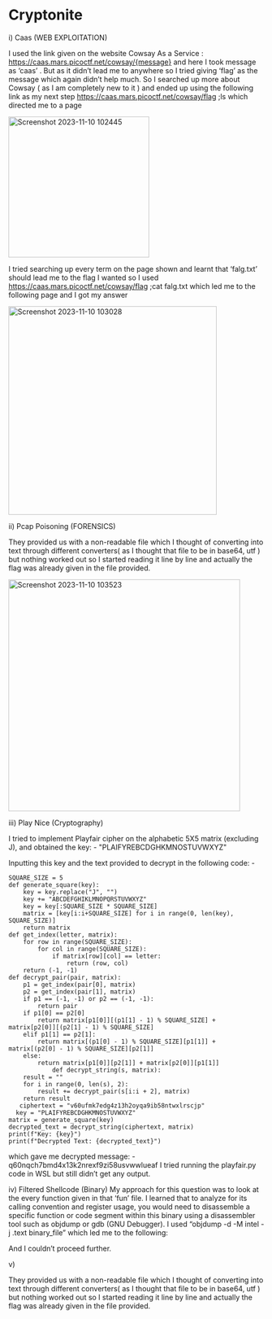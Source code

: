 # Cryptonite

i)	Caas (WEB EXPLOITATION)

I used the link given on the website Cowsay As a Service :
https://caas.mars.picoctf.net/cowsay/{message}
and here I took message as ‘caas’ .  But as it didn’t lead me to anywhere so I tried giving ‘flag’ as the message which again didn’t help much. So I searched up more about Cowsay  ( as I am completely new to it ) and ended up using the following link as my next step 
https://caas.mars.picoctf.net/cowsay/flag ;ls
  which directed me to a page 
 
<img width="277" alt="Screenshot 2023-11-10 102445" src="https://github.com/ASHYZ/Cryptonite/assets/123001554/98546312-9776-418d-9bb5-69eb5ff88400">

I tried searching up every term on the page shown and learnt that ‘falg.txt’ should lead me to the flag I wanted so I used 
https://caas.mars.picoctf.net/cowsay/flag ;cat falg.txt
  which led me to the following page and I got my answer

  <img width="410" alt="Screenshot 2023-11-10 103028" src="https://github.com/ASHYZ/Cryptonite/assets/123001554/f2e104fe-2829-46d6-8bf4-bd380b709b44">

 ii)	Pcap Poisoning (FORENSICS)
 
 They provided us with a non-readable file which I thought of converting into text through different converters( as I thought that file to be in base64, utf ) but nothing worked out so I started reading it line by line and actually the flag was already given in the file provided.

 <img width="456" alt="Screenshot 2023-11-10 103523" src="https://github.com/ASHYZ/Cryptonite/assets/123001554/147d913a-0711-4d0f-ae5e-a17fc7d41d43">
 

 iii)	Play Nice (Cryptography)
      
  I tried to implement Playfair cipher on the alphabetic 5X5 matrix (excluding J), and obtained the key: - "PLAIFYREBCDGHKMNOSTUVWXYZ"  
  
Inputting this key and the text provided to decrypt in the following code: -
~~~
SQUARE_SIZE = 5
def generate_square(key):
    key = key.replace("J", "")  
    key += "ABCDEFGHIKLMNOPQRSTUVWXYZ" 
    key = key[:SQUARE_SIZE * SQUARE_SIZE]  
    matrix = [key[i:i+SQUARE_SIZE] for i in range(0, len(key), SQUARE_SIZE)]
    return matrix
def get_index(letter, matrix):
    for row in range(SQUARE_SIZE):
        for col in range(SQUARE_SIZE):
            if matrix[row][col] == letter:
                return (row, col)
    return (-1, -1) 
def decrypt_pair(pair, matrix):
    p1 = get_index(pair[0], matrix)
    p2 = get_index(pair[1], matrix)
    if p1 == (-1, -1) or p2 == (-1, -1):
        return pair 
    if p1[0] == p2[0]  
        return matrix[p1[0]][(p1[1] - 1) % SQUARE_SIZE] + matrix[p2[0]][(p2[1] - 1) % SQUARE_SIZE]
    elif p1[1] == p2[1]:
        return matrix[(p1[0] - 1) % SQUARE_SIZE][p1[1]] + matrix[(p2[0] - 1) % SQUARE_SIZE][p2[1]]
    else:
        return matrix[p1[0]][p2[1]] + matrix[p2[0]][p1[1]]
            def decrypt_string(s, matrix):
    result = ""
    for i in range(0, len(s), 2):
        result += decrypt_pair(s[i:i + 2], matrix)
    return result
   ciphertext = "v60ufmk7edg4z13h2oyqa9ib58ntwxlrscjp"
  key = "PLAIFYREBCDGHKMNOSTUVWXYZ"
matrix = generate_square(key)
decrypted_text = decrypt_string(ciphertext, matrix)
print(f"Key: {key}")
print(f"Decrypted Text: {decrypted_text}")
~~~ 

which gave me decrypted message: - q60nqch7bmd4x13k2nrexf9zi58usvwwlueaf
I tried running the playfair.py code in WSL but still didn’t get any output.

iv)	Filtered Shellcode (Binary)
My approach for this question was to look at the every function given in that ‘fun’ file. I learned that to analyze for its calling convention and register usage, you would need to disassemble a specific function or code segment within this binary using a disassembler tool such as objdump or gdb (GNU Debugger).
I used  “objdump -d -M intel -j .text binary_file” which led me to the following: 


And I couldn’t proceed further.


v)	




 
 They provided us with a non-readable file which I thought of converting into text through different converters( as I thought that file to be in base64, utf ) but nothing worked out so I started reading it line by line and actually the flag was already given in the file provided.

  

  
